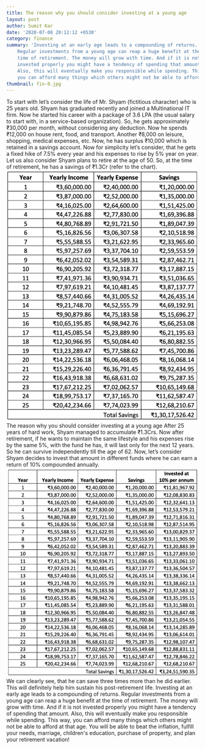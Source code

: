 ```yaml
---
title: The reason why you should consider investing at a young age
layout: post
author: Sumit Kar
date: '2020-07-08 20:12:12 +0530'
category: finance
summary: 'Investing at an early age leads to a compounding of returns. 
    Regular investments from a young age can reap a huge benefit at the 
    time of retirement. The money will grow with time. And if it is not 
    invested properly you might have a tendency of spending that amount. 
    Also, this will eventually make you responsible while spending. This way, 
    you can afford many things which others might not be able to afford at that age.'
thumbnail: fin-0.jpg
---
```


To start with let’s consider the life of Mr. Shyam (fictitious character) who is 25 years old. Shyam has graduated recently and joined a Multinational IT firm. Now he started his career with a package of 3.6 LPA (the usual salary to start with, in a service-based organization). So, he gets approximately ₹30,000 per month, without considering any deduction. Now he spends ₹12,000 on house rent, food, and transport. Another ₹8,000 on leisure, shopping, medical expenses, etc. Now, he has surplus ₹10,000 which is retained in a savings account.
Now for simplicity let’s consider, that he gets a fixed hike of 7.5% every year and his expenses to rise by 5% year on year. Let us also consider Shyam plans to retire at the age of 50. So, at the time of retirement, he has a savings of ₹1.3Cr (refer to the chart).
![image](/assets/img/fin1.png)
The reason why you should consider investing at a young age
After 25 years of hard work, Shyam managed to accumulate ₹1.3Crs. Now after retirement, if he wants to maintain the same lifestyle and his expenses rise by the same 5%, with the fund he has, it will last only for the next 12 years. So he can survive independently till the age of 62.
Now, let’s consider Shyam decides to invest that amount in different funds where he can earn a return of 10% compounded annually.
![image](/assets/img/fin2.png)
We can clearly see, that he can save three times more than he did earlier. This will definitely help him sustain his post-retirement life.
Investing at an early age leads to a compounding of returns. Regular investments from a young age can reap a huge benefit at the time of retirement. The money will grow with time. And if it is not invested properly you might have a tendency of spending that amount. Also, this will eventually make you responsible while spending. This way, you can afford many things which others might not be able to afford at that age.
You will be able to beat the inflation, fulfill your needs, marriage, children's education, purchase of property, and plan your retirement vacation!
